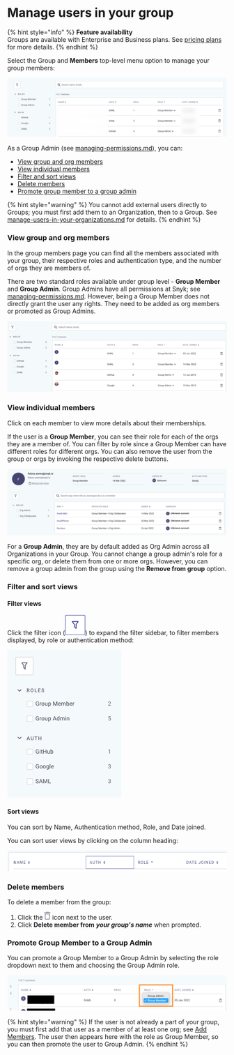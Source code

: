 # Manage users in your group

{% hint style="info" %}
**Feature availability**\
Groups are available with Enterprise and Business plans. See [pricing plans](https://snyk.io/plans/) for more details.
{% endhint %}

Select the Group and **Members** top-level menu option to manage your group members:

![](../../../.gitbook/assets/snyk-group-member.png)

As a Group Admin (see [managing-permissions.md](managing-permissions.md "mention")), you can:

* [View group and org members](manage-users-in-your-organizations-1.md#view-group-and-org-members)
* [View individual members](manage-users-in-your-organizations-1.md#explore-individual-members)
* [Filter and sort views](manage-users-in-your-organizations-1.md#filter-and-sort-views)
* [Delete members](manage-users-in-your-organizations-1.md#delete-members)
* [Promote group member to a group admin](manage-users-in-your-organizations-1.md#undefined)

{% hint style="warning" %}
You cannot add external users directly to Groups; you must first add them to an Organization, then to a Group. See [manage-users-in-your-organizations.md](manage-users-in-your-organizations.md "mention") for details.
{% endhint %}

### View group and org members

In the group members page you can find all the members associated with your group, their respective roles and authentication type, and the number of orgs they are members of.

There are two standard roles available under group level - **Group Member** and **Group Admin**. Group Admins have all permissions at Snyk; see [managing-permissions.md](managing-permissions.md "mention"). However, being a Group Member does not directly grant the user any rights. They need to be added as org members or promoted as Group Admins.

![](<../../../.gitbook/assets/image (338).png>)

### View individual members

Click on each member to view more details about their memberships.

If the user is a **Group Member**, you can see their role for each of the orgs they are a member of. You can filter by role since a Group Member can have different roles for different orgs. You can also remove the user from the group or orgs by invoking the respective delete buttons.

![](<../../../.gitbook/assets/image (16) (2).png>)

For a **Group Admin**, they are by default added as Org Admin across all Organizations in your Group. You cannot change a group admin's role for a specific org, or delete them from one or more orgs. However, you can remove a group admin from the group using the **Remove from group** option.

### Filter and sort views

#### Filter views

Click the filter icon (<img src="../../../.gitbook/assets/Screenshot 2022-03-11 at 08.47.59.png" alt="" data-size="line">) to expand the filter sidebar, to filter members displayed, by role or authentication method:

![](<../../../.gitbook/assets/Screenshot 2022-04-26 at 06.33.04.png>)

#### Sort views

You can sort by Name, Authentication method, Role, and Date joined.

You can sort user views by clicking on the column heading:

![](<../../../.gitbook/assets/Screenshot 2022-03-11 at 09.01.07.png>)

### Delete members

To delete a member from the group:

1. Click the ![](<../../../.gitbook/assets/Screenshot 2022-03-11 at 08.05.56.png>) icon next to the user.
2. Click **Delete member from** _**your group's name**_ when prompted.

### Promote Group Member to a Group Admin

You can promote a Group Member to a Group Admin by selecting the role dropdown next to them and choosing the Group Admin role.

![](<../../../.gitbook/assets/Screenshot 2022-08-09 at 12.40.00.png>)

{% hint style="warning" %}
If the user is not already a part of your group, you must first add that user as a member of at least one org; see [Add Members](manage-users-in-your-organizations.md#add-members). The user then appears here with the role as Group Member, so you can then promote the user to Group Admin.
{% endhint %}
